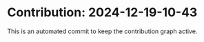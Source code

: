 # Contribution: 2024-12-19-10-43
This is an automated commit to keep the contribution graph active.
